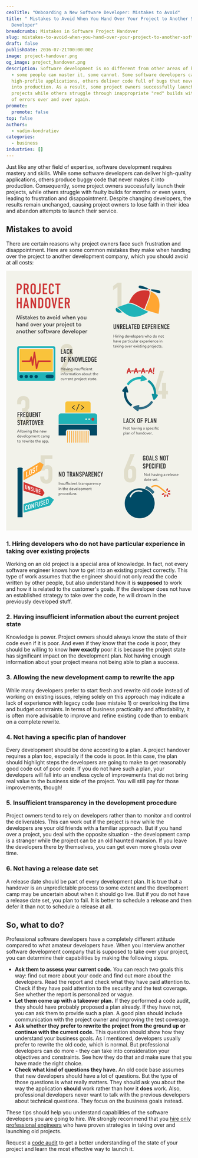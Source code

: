 ```yaml
---
ceoTitle: "Onboarding a New Software Developer: Mistakes to Avoid"
title: " Mistakes to Avoid When You Hand Over Your Project to Another Software
  Developer"
breadcrumbs: Mistakes in Software Project Handover
slug: mistakes-to-avoid-when-you-hand-over-your-project-to-another-software-developer
draft: false
publishDate: 2016-07-21T00:00:00Z
image: project-handover.png
og_image: project_handover.png
description: Software development is no different from other areas of knowledge
  - some people can master it, some cannot. Some software developers can create
  high-profile applications, others deliver code full of bugs that never gets
  into production. As a result, some project owners successfully launch their
  projects while others struggle through inappropriate "red" builds with a lot
  of errors over and over again.
promote:
  promote: false
top: false
authors:
  - vadim-kondratiev
categories:
  - business
industries: []
---
```

Just like any other field of expertise, software development requires mastery and skills. While some software developers can deliver high-quality applications, others produce buggy code that never makes it into production. Consequently, some project owners successfully launch their projects, while others struggle with faulty builds for months or even years, leading to frustration and disappointment. Despite changing developers, the results remain unchanged, causing project owners to lose faith in their idea and abandon attempts to launch their service.

## Mistakes to avoid

There are certain reasons why project owners face such frustration and disappointment. Here are some common mistakes they make when handing over the project to another development company, which you should avoid at all costs:

![Project handover](project_handover.png)

### 1. Hiring developers who do not have particular experience in taking over existing projects

Working on an old project is a special area of knowledge. In fact, not every software engineer knows how to get into an existing project correctly. This type of work assumes that the engineer should not only read the code written by other people, but also understand how it is **supposed** to work and how it is related to the customer's goals. If the developer does not have an established strategy to take over the code, he will drown in the previously developed stuff.

### 2. Having insufficient information about the current project state

Knowledge is power. Project owners should always know the state of their code even if it is poor. And even if they know that the code is poor, they should be willing to know **how exactly** poor it is because the project state has significant impact on the development plan. Not having enough information about your project means not being able to plan a success.

### 3. Allowing the new development camp to rewrite the app 

While many developers prefer to start fresh and rewrite old code instead of working on existing issues, relying solely on this approach may indicate a lack of experience with legacy code (see mistake 1) or overlooking the time and budget constraints. In terms of business practicality and affordability, it is often more advisable to improve and refine existing code than to embark on a complete rewrite.

### 4. Not having a specific plan of handover
Every development should be done according to a plan. A project handover requires a plan too, especially if the code is poor. In this case, the plan should highlight steps the developers are going to make to get reasonably good code out of poor code. If you do not have such a plan, your developers will fall into an endless cycle of improvements that do not bring real value to the business side of the project. You will still pay for those improvements, though!

### 5. Insufficient transparency in the development procedure

Project owners tend to rely on developers rather than to monitor and control the deliverables. This can work out if the project is new while the developers are your old friends with a familiar approach. But if you hand over a project, you deal with the opposite situation - the development camp is a stranger while the project can be an old haunted mansion. If you leave the developers there by themselves, you can get even more ghosts over time.

### 6. Not having a release date set

A release date should be part of every development plan. It is true that a handover is an unpredictable process to some extent and the development camp may be uncertain about when it should go live. But if you do not have a release date set, you plan to fail. It is better to schedule a release and then defer it than not to schedule a release at all.

## So, what to do?
Professional software developers have a completely different attitude compared to what amateur developers have. When you interview another software development company that is supposed to take over your project, you can determine their capabilities by making the following steps.

- **Ask them to assess your current code.** You can reach two goals this way: find out more about your code and find out more about the developers. Read the report and check what they have paid attention to. Check if they have paid attention to the security and the test coverage. See whether the report is personalized or vague.
- **Let them come up with a takeover plan.** If they performed a code audit, they should have probably proposed a plan already. If they have not, you can ask them to provide such a plan. A good plan should include communication with the project owner and improving the test coverage.
- **Ask whether they prefer to rewrite the project from the ground up or continue with the current code.** This question should show how they understand your business goals. As I mentioned, developers usually prefer to rewrite the old code, which is normal. But professional developers can do more - they can take into consideration your objectives and constraints. See how they do that and make sure that you have made the right choice.
- **Check what kind of questions they have.** An old code base assumes that new developers should have a lot of questions. But the type of those questions is what really matters. They should ask you about the way the application **should** work rather than how it **does** work. Also, professional developers never want to talk with the previous developers about technical questions. They focus on the business goals instead.

These tips should help you understand capabilities of the software developers you are going to hire. We strongly recommend that you [hire only professional engineers](https://anadea.info/services) who have proven strategies in taking over and launching old projects.

Request a [code audit](https://anadea.info/services/code-review-service) to get a better understanding of the state of your project and learn the most effective way to launch it.
